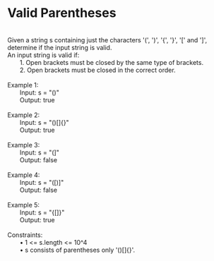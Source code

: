 <h1>Valid Parentheses</h1>
<p><br>
Given a string s containing just the characters '(', ')', '{', '}', '[' and ']', determine if the input string is valid.<br>
An input string is valid if:<br>
&emsp;&emsp;1. Open brackets must be closed by the same type of brackets.<br>
&emsp;&emsp;2. Open brackets must be closed in the correct order.<br>
<br>
Example 1:<br>
&emsp;&emsp;Input: s = "()"<br>
&emsp;&emsp;Output: true<br>
<br>
Example 2:<br>
&emsp;&emsp;Input: s = "()[]{}"<br>
&emsp;&emsp;Output: true<br>
<br>
Example 3:<br>
&emsp;&emsp;Input: s = "(]"<br>
&emsp;&emsp;Output: false<br>
<br>
Example 4:<br>
&emsp;&emsp;Input: s = "([)]"<br>
&emsp;&emsp;Output: false<br>
<br>
Example 5:<br>
&emsp;&emsp;Input: s = "{[]}"<br>
&emsp;&emsp;Output: true<br>
<br>
Constraints:<br>
&emsp;&emsp;•	1 <= s.length <= 10^4<br>
&emsp;&emsp;•	s consists of parentheses only '()[]{}'.<br>
<br></p>

